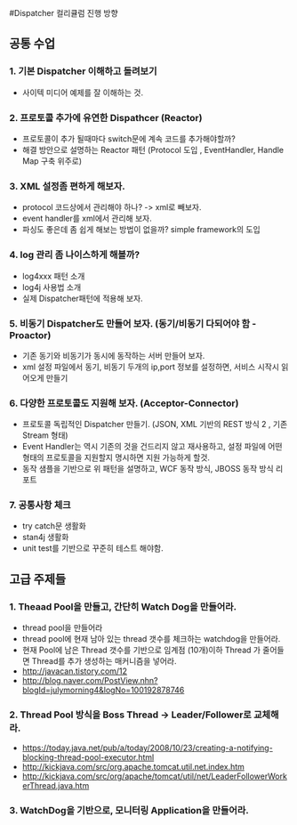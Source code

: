 #Dispatcher 컬리큘럼 진행 방향

## 공통 수업

### 1. 기본 Dispatcher 이해하고 돌려보기
* 사이텍 미디어 예제를 잘 이해하는 것. 


### 2. 프로토콜 추가에 유연한 Dispathcer (Reactor)
* 프로토콜이 추가 될때마다 switch문에 계속 코드를 추가해야할까? 
* 해결 방안으로 설명하는 Reactor 패턴 (Protocol 도입 , EventHandler, Handle Map 구축 위주로) 

### 3. XML 설정좀 편하게 해보자. 
* protocol 코드상에서 관리해야 하나?  -> xml로 빼보자. 
* event handler를 xml에서 관리해 보자. 
* 파싱도 좋은데 좀 쉽게 해보는 방법이 없을까? simple framework의 도입

### 4. log 관리 좀 나이스하게 해볼까?
* log4xxx 패턴 소개
* log4j 사용법 소개 
* 실제 Dispatcher패턴에 적용해 보자. 

### 5. 비동기 Dispatcher도 만들어 보자. (동기/비동기 다되어야 함 - Proactor)
* 기존 동기와 비동기가 동시에 동작하는 서버 만들어 보자. 
* xml 설정 파일에서 동기, 비동기 두개의 ip,port 정보를 설정하면, 서비스 시작시 읽어오게 만들기

### 6. 다양한 프로토콜도 지원해 보자. (Acceptor-Connector)
* 프로토콜 독립적인 Dispatcher 만들기. (JSON, XML 기반의 REST 방식 2 , 기존 Stream 형태)
* Event Handler는 역시 기존의 것을 건드리지 않고 재사용하고, 설정 파일에 어떤 형태의 프로토콜을 지원할지 명시하면 지원 가능하게 할것.
* 동작 샘플을 기반으로 위 패턴을 설명하고, WCF 동작 방식, JBOSS 동작 방식 리포트



### 7. 공통사항 체크
* try catch문 생활화
* stan4j 생활화
* unit test를 기반으로 꾸준히 테스트 해야함.


## 고급 주제들 

### 1. Theaad Pool을 만들고, 간단히 Watch Dog을 만들어라.
* thread pool을 만들어라 
* thread pool에 현재 남아 있는 thread 갯수를 체크하는 watchdog을 만들어라.
* 현재 Pool에 남은 Thread 갯수를 기반으로 임계점 (10개)이하 Thread 가 줄어들면 Thread를 추가 생성하는 매커니즘을 넣어라.
* http://javacan.tistory.com/12 
* http://blog.naver.com/PostView.nhn?blogId=julymorning4&logNo=100192878746 


### 2. Thread Pool 방식을 Boss Thread -> Leader/Follower로 교체해라. 
* https://today.java.net/pub/a/today/2008/10/23/creating-a-notifying-blocking-thread-pool-executor.html
* http://kickjava.com/src/org.apache.tomcat.util.net.index.htm
* http://kickjava.com/src/org/apache/tomcat/util/net/LeaderFollowerWorkerThread.java.htm



### 3. WatchDog을 기반으로, 모니터링 Application을 만들어라. 
